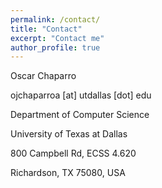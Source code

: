 ```yaml
---
permalink: /contact/
title: "Contact"
excerpt: "Contact me"
author_profile: true
---
```


Oscar Chaparro

ojchaparroa [at] utdallas [dot] edu

Department of Computer Science

University of Texas at Dallas

800 Campbell Rd, ECSS 4.620

Richardson, TX 75080, USA